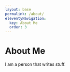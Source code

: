 ```yaml
---
layout: base
permalink: /about/
eleventyNavigation:
  key: About Me
  order: 3
---
```

# About Me

I am a person that writes stuff.
